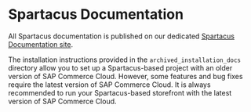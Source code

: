 # Spartacus Documentation

All Spartacus documentation is published on our dedicated [Spartacus Documentation site](https://sap.github.io/spartacus-docs/).

The installation instructions provided in the `archived_installation_docs` directory allow you to set up a Spartacus-based project with an older version of SAP Commerce Cloud. However, some features and bug fixes require the latest version of SAP Commerce Cloud. It is always recommended to run your Spartacus-based storefront with the latest version of SAP Commerce Cloud.
